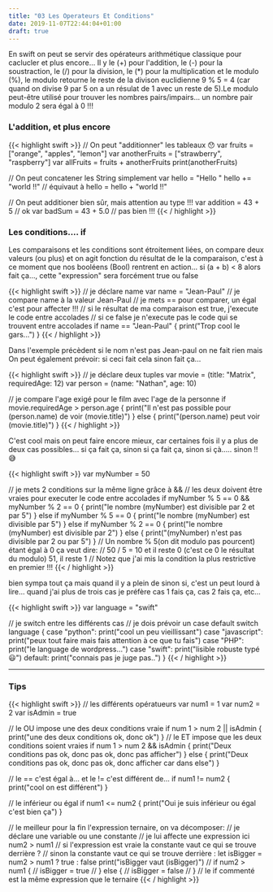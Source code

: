 ```yaml
---
title: "03 Les Operateurs Et Conditions"
date: 2019-11-07T22:44:04+01:00
draft: true
---
```


En swift on peut se servir des opérateurs arithmétique classique pour caclucler et plus encore...
Il y le (+) pour l'addition, le (-) pour la soustraction, le (/) pour la division, le (*) pour la multiplication et le modulo (%), le modulo retourne le reste de la divison euclidienne 9 % 5 = 4 (car quand on divise 9 par 5 on a un résulat de 1 avec un reste de 5).Le modulo peut-être utilisé pour trouver les nombres pairs/impairs... un nombre pair modulo 2 sera égal à 0 !!! 

### L'addition, et plus encore

{{< highlight swift >}}
// On peut "additionner" les tableaux 😯
var fruits = ["orange", "apples", "lemon"]
var anotherFruits = ["strawberry", "raspberry"]
var allFruits = fruits + anotherFruits
print(anotherFruits)

// On peut concatener les String simplement
var hello = "Hello "
hello += "world !!" // équivaut à hello = hello + "world !!"

// On peut additioner bien sûr, mais attention au type !!!
var addition = 43 + 5 // ok
var badSum = 43 + 5.0 // pas bien !!!
{{< / highlight >}}

### Les conditions.... if 

Les comparaisons et les conditions sont étroitement liées, on compare deux valeurs (ou plus) et on agit fonction du résultat de le la comparaison, c'est à ce moment que nos booléens (Bool) rentrent en action... si (a + b) < 8 alors fait ça..., cette "expression" sera forcément true ou false

{{< highlight swift >}}
// je déclare name
var name = "Jean-Paul"
// je compare name à la valeur Jean-Paul
// je mets == pour comparer, un égal c'est pour affecter !!!
// si le résultat de ma comparaison est true, j'execute le code entre accolades
// si ce false je n'execute pas le code qui se trouvent entre accolades
if name == "Jean-Paul" { 
    print("Trop cool le gars...")
}
{{< / highlight >}}

Dans l'exemple précèdent si le nom n'est pas Jean-paul on ne fait rien mais On peut également prévoir: si ceci fait cela sinon fait ça...

{{< highlight swift >}}
// je déclare deux tuples
var movie = (title: "Matrix", requiredAge: 12)
var person = (name: "Nathan", age: 10)

// je compare l'age exigé pour le film avec l'age de la personne
if movie.requiredAge > person.age {
    print("Il n'est pas possible pour \(person.name) de voir \(movie.title)")
} else {
print("\(person.name) peut voir \(movie.title)")
}
{{< / highlight >}}

C'est cool mais on peut faire encore mieux, car certaines fois il y a plus de deux cas possibles... si ça fait ça, sinon si ça fait ça, sinon si çà..... sinon !!😅

{{< highlight swift >}}
var myNumber = 50

// je mets 2 conditions sur la même ligne grâce à &&
// les deux doivent être vraies pour executer le code entre accolades
if myNumber % 5 == 0 && myNumber % 2 == 0 {
    print("le nombre \(myNumber) est divisible par 2 et par 5")
} else if myNumber % 5 == 0 {
    print("le nombre \(myNumber) est divisible par 5")
} else if myNumber % 2 == 0 {
    print("le nombre \(myNumber) est divisible par 2")
} else {
    print("\(myNumber) n'est pas divisible par 2 ou par 5")
}
// Un nombre % 5(on dit  modulo pas pourcent) étant égal à 0 ça veut dire:
// 50 / 5 = 10 et il reste 0 (c'est ce 0 le résultat du modulo) 51, il reste 1
// Notez que j'ai mis la condition la plus restrictive en premier !!!
{{< / highlight >}}

bien sympa tout ça mais quand il y a plein de sinon si, c'est un peut lourd à lire... quand j'ai plus de trois cas je préfère cas 1 fais ça, cas 2 fais ça, etc...

{{< highlight swift >}}
var language = "swift"

// je switch entre les différents cas
// je dois prévoir un case default
switch language {
    case "python":
        print("cool un peu vieillissant")
    case "javascript":
        print("peux tout faire mais fais attention à ce que tu fais")
    case "PHP":
        print("le language de wordpress...")
    case "swift":
        print("lisible robuste typé 😃")
    default:
        print("connais pas je juge pas..")
}
{{< / highlight >}}

-----------------------------------------

### Tips

{{< highlight swift >}}
// les différents opératueurs
var num1 = 1
var num2 = 2
var isAdmin = true

// le OU impose une des deux conditions vraie
if num 1 > num 2 || isAdmin {
    print("une des deux conditions ok, donc ok")
}
// le ET impose que les deux conditions soient vraies
if num 1 > num 2 && isAdmin {
    print("Deux conditions pas ok, donc pas ok, donc pas afficher")
} else {
    print("Deux conditions pas ok, donc pas ok, donc afficher car dans else")
}

// le == c'est égal à... et le != c'est différent de...
if num1 != num2 {
    print("cool on est différent")
}

// le inférieur ou égal
if num1 <= num2 {
    print("Oui je suis inférieur ou égal c'est bien ça")
}

// le meilleur pour la fin l'expression ternaire, on va décomposer:
// je déclare une variable ou une constante
// je lui affecte une expression ici num2 > num1
// si l'expression est vraie la constante vaut ce qui se trouve derrière ?
// sinon la constante vaut ce qui se trouve derrière :
let isBigger = num2 > num1 ? true : false
print("isBigger vaut \(isBigger)")
// if num2 > num1 {
//    isBigger = true
// } else {
//    isBigger = false
// }
// le if commenté est la même expression que le ternaire
{{< / highlight >}}